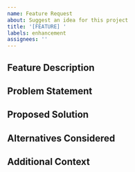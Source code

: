 ```yaml
---
name: Feature Request
about: Suggest an idea for this project
title: '[FEATURE] '
labels: enhancement
assignees: ''
---
```


## Feature Description
<!-- A clear description of the feature -->

## Problem Statement
<!-- What problem does this solve? -->

## Proposed Solution
<!-- How should this be implemented? -->

## Alternatives Considered
<!-- What other solutions did you consider? -->

## Additional Context
<!-- Add mockups, diagrams, or examples -->